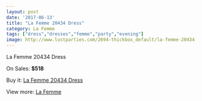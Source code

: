 ```yaml
---
layout: post
date: '2017-06-13'
title: "La Femme 20434 Dress"
category: La Femme
tags: ["dress","dresses","femme","party","evening"]
image: http://www.lustparties.com/2694-thickbox_default/la-femme-20434-dress.jpg
---
```

La Femme 20434 Dress

On Sales: **$518**
<a href="https://www.lustparties.com/en/la-femme/886-la-femme-20434-dress.html"><amp-img layout="responsive" width="600" height="600" src="//www.lustparties.com/2694-thickbox_default/la-femme-20434-dress.jpg" alt="La Femme 20434 Dress 0" /></a>
<a href="https://www.lustparties.com/en/la-femme/886-la-femme-20434-dress.html"><amp-img layout="responsive" width="600" height="600" src="//www.lustparties.com/2697-thickbox_default/la-femme-20434-dress.jpg" alt="La Femme 20434 Dress 1" /></a>
<a href="https://www.lustparties.com/en/la-femme/886-la-femme-20434-dress.html"><amp-img layout="responsive" width="600" height="600" src="//www.lustparties.com/2696-thickbox_default/la-femme-20434-dress.jpg" alt="La Femme 20434 Dress 2" /></a>
<a href="https://www.lustparties.com/en/la-femme/886-la-femme-20434-dress.html"><amp-img layout="responsive" width="600" height="600" src="//www.lustparties.com/2695-thickbox_default/la-femme-20434-dress.jpg" alt="La Femme 20434 Dress 3" /></a>

Buy it: [La Femme 20434 Dress](https://www.lustparties.com/en/la-femme/886-la-femme-20434-dress.html "La Femme 20434 Dress")

View more: [La Femme](https://www.lustparties.com/en/4-la-femme "La Femme")